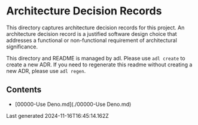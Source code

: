 # Architecture Decision Records
    
This directory captures architecture decision records for this project.
An architecture decision record is a justified software design choice 
that addresses a functional or non-functional requirement of architectural significance.

This directory and README is managed by adl. Please use `adl create` to create a new ADR.
If you need to regenerate this readme without creating a new ADR, please use `adl regen`.

## Contents 

- [00000-Use Deno.md](./00000-Use Deno.md)

Last generated 2024-11-16T16:45:14.162Z
